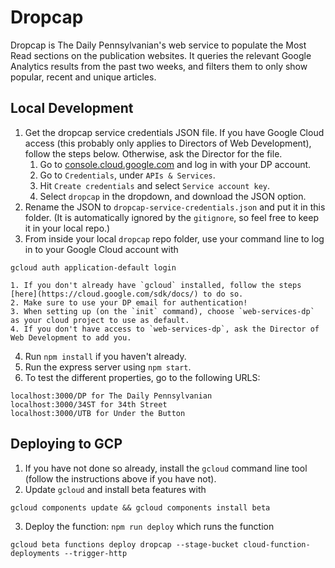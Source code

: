 # Dropcap

Dropcap is The Daily Pennsylvanian's web service to populate the Most Read sections on the publication websites. It queries the relevant Google Analytics results from the past two weeks, and filters them to only show popular, recent and unique articles.

## Local Development
1. Get the dropcap service credentials JSON file. If you have Google Cloud access (this probably only applies to Directors of Web Development), follow the steps below. Otherwise, ask the Director for the file.
    1. Go to [console.cloud.google.com](console.cloud.google.com) and log in with your DP account.
    2. Go to `Credentials`, under `APIs & Services`.
    3. Hit `Create credentials` and select `Service account key`.
    4. Select `dropcap` in the dropdown, and download the JSON option.
2. Rename the JSON to `dropcap-service-credentials.json` and put it in this folder. (It is automatically ignored by the `gitignore`, so feel free to keep it in your local repo.)
3. From inside your local `dropcap` repo folder, use your command line to log in to your Google Cloud account with
```
gcloud auth application-default login
```
    1. If you don't already have `gcloud` installed, follow the steps [here](https://cloud.google.com/sdk/docs/) to do so.
    2. Make sure to use your DP email for authentication!
    3. When setting up (on the `init` command), choose `web-services-dp` as your cloud project to use as default.
    4. If you don't have access to `web-services-dp`, ask the Director of Web Development to add you.
4. Run `npm install` if you haven't already.
5. Run the express server using `npm start`.
6. To test the different properties, go to the following URLS:
```
localhost:3000/DP for The Daily Pennsylvanian
localhost:3000/34ST for 34th Street
localhost:3000/UTB for Under the Button
```

## Deploying to GCP
1. If you have not done so already, install the `gcloud` command line tool (follow the instructions above if you have not).
2. Update `gcloud` and install beta features with
```
gcloud components update && gcloud components install beta
```
3. Deploy the function: `npm run deploy` which runs the function
```
gcloud beta functions deploy dropcap --stage-bucket cloud-function-deployments --trigger-http
```
